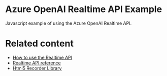 # Azure OpenAI Realtime API Example

Javascript example of using the Azure OpenAI Realtime API.



# Related content

- [How to use the Realtime API](https://learn.microsoft.com/en-us/azure/ai-services/openai/how-to/realtime-audio?wt.mc_id=DT-MVP-5005195)
- [Realtime API reference](https://learn.microsoft.com/en-us/azure/ai-services/openai/realtime-audio-reference?wt.mc_id=DT-MVP-5005195)
- [Html5 Recorder Library](https://github.com/xiangyuecn/Recorder?wt.mc_id=DT-MVP-5005195)